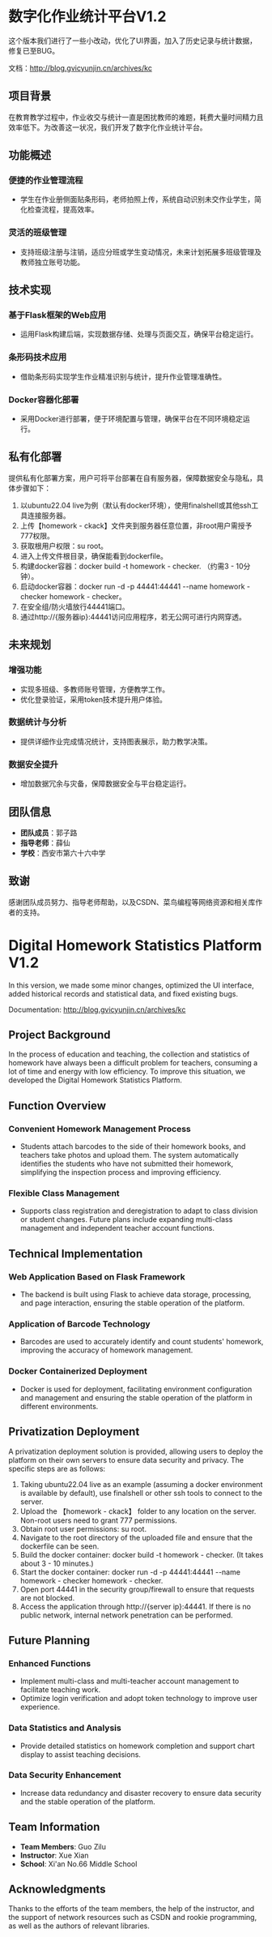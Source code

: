 # 数字化作业统计平台V1.2

这个版本我们进行了一些小改动，优化了UI界面，加入了历史记录与统计数据，修复已至BUG。

文档：http://blog.gvicyunjin.cn/archives/kc

## 项目背景
在教育教学过程中，作业收交与统计一直是困扰教师的难题，耗费大量时间精力且效率低下。为改善这一状况，我们开发了数字化作业统计平台。

## 功能概述
### 便捷的作业管理流程
- 学生在作业册侧面贴条形码，老师拍照上传，系统自动识别未交作业学生，简化检查流程，提高效率。
### 灵活的班级管理
- 支持班级注册与注销，适应分班或学生变动情况，未来计划拓展多班级管理及教师独立账号功能。

## 技术实现
### 基于Flask框架的Web应用
- 运用Flask构建后端，实现数据存储、处理与页面交互，确保平台稳定运行。
### 条形码技术应用
- 借助条形码实现学生作业精准识别与统计，提升作业管理准确性。
### Docker容器化部署
- 采用Docker进行部署，便于环境配置与管理，确保平台在不同环境稳定运行。

## 私有化部署
提供私有化部署方案，用户可将平台部署在自有服务器，保障数据安全与隐私，具体步骤如下：
1. 以ubuntu22.04 live为例（默认有docker环境），使用finalshell或其他ssh工具连接服务器。
2. 上传【homework - ckack】文件夹到服务器任意位置，非root用户需授予777权限。
3. 获取根用户权限：su root。
4. 进入上传文件根目录，确保能看到dockerfile。
5. 构建docker容器：docker build -t homework - checker. （约需3 - 10分钟）。
6. 启动docker容器：docker run -d -p 44441:44441 --name homework - checker homework - checker。
7. 在安全组/防火墙放行44441端口。
8. 通过http://{服务器ip}:44441访问应用程序，若无公网可进行内网穿透。

## 未来规划
### 增强功能
- 实现多班级、多教师账号管理，方便教学工作。
- 优化登录验证，采用token技术提升用户体验。
### 数据统计与分析
- 提供详细作业完成情况统计，支持图表展示，助力教学决策。
### 数据安全提升
- 增加数据冗余与灾备，保障数据安全与平台稳定运行。

## 团队信息
- **团队成员**：郭子路
- **指导老师**：薛仙
- **学校**：西安市第六十六中学

## 致谢
感谢团队成员努力、指导老师帮助，以及CSDN、菜鸟编程等网络资源和相关库作者的支持。



# Digital Homework Statistics Platform V1.2

In this version, we made some minor changes, optimized the UI interface, added historical records and statistical data, and fixed existing bugs.

Documentation: http://blog.gvicyunjin.cn/archives/kc

## Project Background
In the process of education and teaching, the collection and statistics of homework have always been a difficult problem for teachers, consuming a lot of time and energy with low efficiency. To improve this situation, we developed the Digital Homework Statistics Platform.

## Function Overview
### Convenient Homework Management Process
- Students attach barcodes to the side of their homework books, and teachers take photos and upload them. The system automatically identifies the students who have not submitted their homework, simplifying the inspection process and improving efficiency.
### Flexible Class Management
- Supports class registration and deregistration to adapt to class division or student changes. Future plans include expanding multi-class management and independent teacher account functions.

## Technical Implementation
### Web Application Based on Flask Framework
- The backend is built using Flask to achieve data storage, processing, and page interaction, ensuring the stable operation of the platform.
### Application of Barcode Technology
- Barcodes are used to accurately identify and count students' homework, improving the accuracy of homework management.
### Docker Containerized Deployment
- Docker is used for deployment, facilitating environment configuration and management and ensuring the stable operation of the platform in different environments.

## Privatization Deployment
A privatization deployment solution is provided, allowing users to deploy the platform on their own servers to ensure data security and privacy. The specific steps are as follows:
1. Taking ubuntu22.04 live as an example (assuming a docker environment is available by default), use finalshell or other ssh tools to connect to the server.
2. Upload the 【homework - ckack】 folder to any location on the server. Non-root users need to grant 777 permissions.
3. Obtain root user permissions: su root.
4. Navigate to the root directory of the uploaded file and ensure that the dockerfile can be seen.
5. Build the docker container: docker build -t homework - checker. (It takes about 3 - 10 minutes.)
6. Start the docker container: docker run -d -p 44441:44441 --name homework - checker homework - checker.
7. Open port 44441 in the security group/firewall to ensure that requests are not blocked.
8. Access the application through http://{server ip}:44441. If there is no public network, internal network penetration can be performed.

## Future Planning
### Enhanced Functions
- Implement multi-class and multi-teacher account management to facilitate teaching work.
- Optimize login verification and adopt token technology to improve user experience.
### Data Statistics and Analysis
- Provide detailed statistics on homework completion and support chart display to assist teaching decisions.
### Data Security Enhancement
- Increase data redundancy and disaster recovery to ensure data security and the stable operation of the platform.

## Team Information
- **Team Members**: Guo Zilu
- **Instructor**: Xue Xian
- **School**: Xi'an No.66 Middle School

## Acknowledgments
Thanks to the efforts of the team members, the help of the instructor, and the support of network resources such as CSDN and rookie programming, as well as the authors of relevant libraries.
